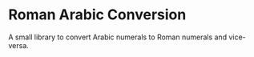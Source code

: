 # Roman Arabic Conversion

A small library to convert Arabic numerals to Roman numerals and vice-versa.